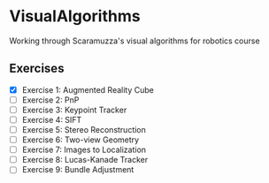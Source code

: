 # VisualAlgorithms
Working through Scaramuzza's visual algorithms for robotics course

## Exercises

- [x] Exercise 1: Augmented Reality Cube
- [ ] Exercise 2: PnP
- [ ] Exercise 3: Keypoint Tracker
- [ ] Exercise 4: SIFT
- [ ] Exercise 5: Stereo Reconstruction
- [ ] Exercise 6: Two-view Geometry
- [ ] Exercise 7: Images to Localization
- [ ] Exercise 8: Lucas-Kanade Tracker
- [ ] Exercise 9: Bundle Adjustment
